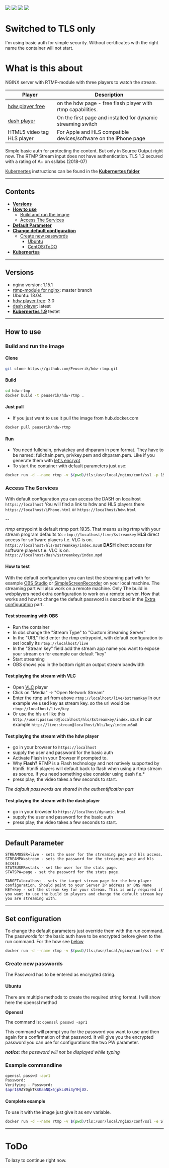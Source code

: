 [![](http://dockerbuildbadges.quelltext.eu/status.svg?organization=peuserik&repository=hdw-rtmp)](https://hub.docker.com/r/peuserik/hdw-rtmp/builds/) [![](https://images.microbadger.com/badges/image/peuserik/hdw-rtmp.svg)](https://microbadger.com/images/peuserik/hdw-rtmp) [![](https://images.microbadger.com/badges/version/peuserik/hdw-rtmp.svg)](https://microbadger.com/images/peuserik/hdw-rtmp) [![](https://images.microbadger.com/badges/commit/peuserik/hdw-rtmp.svg)](https://microbadger.com/images/peuserik/hdw-rtmp)

# Switched to TLS only

I'm using basic auth for simple security. Without certificates with the right name the container will not start.

# What is this about

NGINX server with RTMP-module with three players to watch the stream.

| Player | Description |
| -----  | ----------- |
| [hdw player free](https://www.hdwplayer.com/) | on the hdw page - free flash player with rtmp capabilities. |
| [dash player](https://github.com/Dash-Industry-Forum/dash.js) | On the first page and installed for dynamic streaming switch |
| HTML5 video tag HLS player | For Apple and HLS compatible devices/software on the iPhone page |

Simple basic auth for protecting the content. But only in Source Output right now. The RTMP Stream input does not have authentication.
TLS 1.2 secured with a rating of A+ on ssllabs (2018-07)

[Kubernertes](https://kubernetes.io/) instructions can be found in the [**Kubernertes folder**](kubernetes/kubernetes.md)

---

## Contents

- [**Versions**](#versions)
- [**How to use**](#how-to-use)
  - [Build and run the image](#build-and-run-the-image)
  - [Access The Services](#access-the-services)
- [**Default Parameter**](#default-parameter)
- [**Change default configuration**](#set-configuration)
  - [Create new passwords](#create-new-passwords)
    - [Ubuntu](#ubuntu)
    - [CentOS/ToDO](#todo)
- [**Kubernertes**](kubernetes/kubernetes.md)

---

## Versions

* nginx version: 1.15.1
* [rtmp-module for nginx](https://github.com/sergey-dryabzhinsky/nginx-rtmp-module "sergey-dryabzhinsky/nginx-rtmp-module"): master branch
* Ubuntu: 18.04
* [hdw player free](https://www.hdwplayer.com/): 3.0
* [dash player](https://github.com/Dash-Industry-Forum/dash.js): latest
* [**Kubernertes 1.9**](kubernetes/kubernetes.md) testet
---

## How to use

### Build and run the image

#### Clone #

``` bash
git clone https://github.com/Peuserik/hdw-rtmp.git
```

#### Build #

```bash
cd hdw-rtmp
docker build -t peuserik/hdw-rtmp .
```

#### Just pull

* If you just want to use it pull the image from hub.docker.com

``` bash
docker pull peuserik/hdw-rtmp
```

#### Run ##

* You need fullchain, privatekey and dhparam in pem format. They have to be named: fullchain.pem, privkey.pem and dhparam.pem. Like if you generate them with [let's encrypt](https://letsencrypt.org/)
* To start the container with default parameters just use:

``` bash
docker run -d --name rtmp -v $(pwd)/tls:/usr/local/nginx/conf/ssl -p 1935:1935 -p 443:443 peuserik/hdw-rtmp
```

### Access The Services

With default configuration you can access the DASH on localhost
`https://localhost`
You will find a link to hdw and HLS players there
`https://localhost/iPhone.html` or `https://localhost/hdw.html`

--

 *rtmp* entrypoint is default rtmp port 1935. That means using rtmp with your stream program defaults to:
`rtmp://localhost/live/$streamkey`
 **HLS** direct access for software players t.e. VLC is on.
`https://localhost/hls/$streamkey/index.m3u8`
 **DASH**  direct access for software players t.e. VLC is on.
`https://localhost/dash/$streamkey/index.mpd`

#### How to test

With the default configuration you can test the streaming part with for example [OBS Studio](https://obsproject.com/) or [SimpleScreenRecorder](http://www.maartenbaert.be/simplescreenrecorder/) on your local machine. The streaming part will also work on a remote machine. Only The build in webplayers need extra configuration to work on a remote server. How that works and how to change the default password is described in the [Extra configuration](#extra-configuration) part.

#### Test streaming with OBS

* Run the container
* In obs change the "Stream Type" to "Custom Streaming Server"
* In the "URL" field enter the rtmp entrypoint, with default configuration to set locally its `rtmp://localhost/live`
* In the "Stream key" field add the stream app name you want to expose your stream on for example our default "key"
* Start streaming
* OBS shows you in the bottom right an output stream bandwidth

#### Test playing the stream with VLC

* Open [VLC](http://www.videolan.org/vlc/index.html) player
* Click on "Media" -> "Open Network Stream"
* Enter the rtmp url from above `rtmp://localhost/live/$streamkey` In our example we used key as stream key. so the url would be `rtmp://localhost/live/key`
* Or use the hls url like this `http://user:password@localhost/hls/$streamkey/index.m3u8` in our example `http://live:stream@localhost/hls/key/index.m3u8` 

#### Test playing the stream with the hdw player

* go in your browser to `https://localhost`
* supply the user and password for the basic auth
* Activate Flash in your Browser if prompted to.
* Why **Flash?** RTMP is a Flash technology and not natively supported by html5. html5 players will default back to flash when using a rtmp stream as source. If you need something else consider using dash f.e.*
* press play; the video takes a few seconds to start.

*The dafault passwords are shared in the authentification part*

#### Test playing the stream with the dash player

* go in your browser to `https://localhost/dynamic.html`
* supply the user and password for the basic auth
* press play; the video takes a few seconds to start.

---

## Default Parameter

``` none
STREAMUSER=live - sets the user for the streaming page and hls access.
STREAMPW=stream - sets the password for the streaming page and hls access.
STATSUSER=stats - set the user for the stats page.
STATSPW=page - set the password for the stats page.

TARGET=localhost - sets the target stream page for the hdw player configuration. Should point to your Server IP address or DNS Name
KEY=key - set the stream key for your stream. This is only required if you want to use the build in players and change the default stream key you are streaming with.
```

---

## Set configuration ##

To change the default parameters just override them with the run command. The passwords for the basic auth have to be encrypted before given to the run command. For the how see [below](#create-new-passwords)

``` bash
docker run -d --name rtmp -v $(pwd)/tls:/usr/local/nginx/conf/ssl -e STREAMUSER=$USER' -e STREAMPW='$ENCRYPTEDPASSWORD' -e TARGET='my-cool.server.com' -e KEY='mycoolstreamapp' -p 1935:1935 -p 443:443 peuserik/hdw-rtmp
```

### Create new passwords

The Password has to be entered as encrypted string.

#### Ubuntu

There are multiple methods to create the required string format. I will show here the openssl method

**Openssl**

The command is:
`openssl passwd -apr1`

This command will prompt you for the password you want to use and then again for a confirmation of that password.
It will give you the encrypted password you can use for configurations the two PW parameter.

***_notice_**: the password will not be displayed while typing*

### Example commandline

``` bash
openssl passwd -apr1
Password:
Verifying - Password:
$apr1$9AY0gkTk$KaaNQx6jpkL49i3yYHjUX.
```

#### Complete example

To use it with the image just give it as env variable.

``` bash
docker run -d --name rtmp -v $(pwd)/tls:/usr/local/nginx/conf/ssl -e STREAMUSER='stream' -e STREAMPW='$apr1$9AY0gkTk$KaaNQx6jpkL49i3yYHjUX.' -e TARGET='my-cool.server.com' -p 1935:1935 -p 80:80 peuserik/hdw-rtmp
```

---

# ToDo

To lazy to continue right now.
